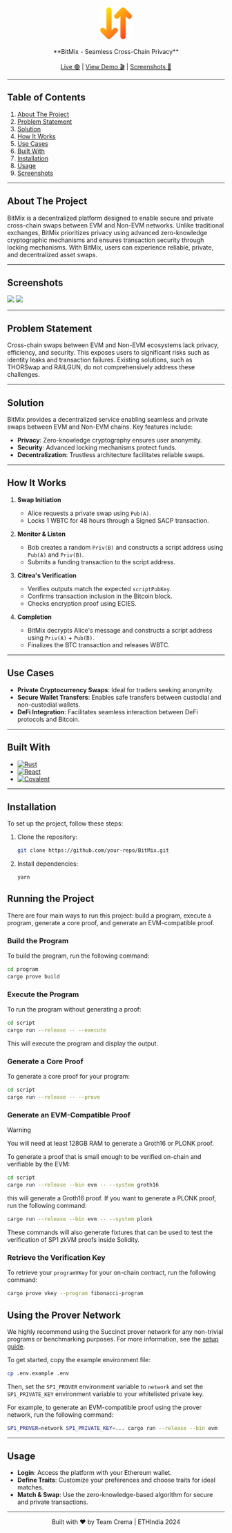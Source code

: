 <a name="BitMix"></a>

<!-- PROJECT LOGO -->
<br />
<div align="center">
  <a href="#">
    <img src=".github/images/logo.png" alt="Logo" height="80" style="border-radius: 16px;">
  </a>

  <p align="center">
    **BitMix - Seamless Cross-Chain Privacy**
    <br />
    <br />
    <a href="#">Live 🟢</a>
    |
    <a href="#">View Demo 🎬</a>
    |
    <a href="#screenshots">Screenshots 📸</a>
  </p>
</div>

---

## Table of Contents

1. [About The Project](#about-the-project)
2. [Problem Statement](#problem-statement)
3. [Solution](#solution)
4. [How It Works](#how-it-works)
5. [Use Cases](#use-cases)
6. [Built With](#built-with)
7. [Installation](#installation)
8. [Usage](#usage)
9. [Screenshots](#screenshots)

---

## About The Project

BitMix is a decentralized platform designed to enable secure and private cross-chain swaps between EVM and Non-EVM networks. Unlike traditional exchanges, BitMix prioritizes privacy using advanced zero-knowledge cryptographic mechanisms and ensures transaction security through locking mechanisms. With BitMix, users can experience reliable, private, and decentralized asset swaps.

---

## Screenshots

<p float="left">
  <img src=".github/images/ss-1.jpg" width="50%" />
  <img src=".github/images/ss-2.jpg" width="50%" /> 
</p>

---

## Problem Statement

Cross-chain swaps between EVM and Non-EVM ecosystems lack privacy, efficiency, and security. This exposes users to significant risks such as identity leaks and transaction failures. Existing solutions, such as THORSwap and RAILGUN, do not comprehensively address these challenges.

---

## Solution

BitMix provides a decentralized service enabling seamless and private swaps between EVM and Non-EVM chains. Key features include:

-   **Privacy**: Zero-knowledge cryptography ensures user anonymity.
-   **Security**: Advanced locking mechanisms protect funds.
-   **Decentralization**: Trustless architecture facilitates reliable swaps.

---

## How It Works

1. **Swap Initiation**

    - Alice requests a private swap using `Pub(A)`.
    - Locks 1 WBTC for 48 hours through a Signed SACP transaction.

2. **Monitor & Listen**

    - Bob creates a random `Priv(B)` and constructs a script address using `Pub(A)` and `Priv(B)`.
    - Submits a funding transaction to the script address.

3. **Citrea's Verification**

    - Verifies outputs match the expected `scriptPubKey`.
    - Confirms transaction inclusion in the Bitcoin block.
    - Checks encryption proof using ECIES.

4. **Completion**
    - BitMix decrypts Alice's message and constructs a script address using `Priv(A)` + `Pub(B)`.
    - Finalizes the BTC transaction and releases WBTC.

---

## Use Cases

-   **Private Cryptocurrency Swaps**: Ideal for traders seeking anonymity.
-   **Secure Wallet Transfers**: Enables safe transfers between custodial and non-custodial wallets.
-   **DeFi Integration**: Facilitates seamless interaction between DeFi protocols and Bitcoin.

---

## Built With

-   [![Rust][rust]][rust-url]
-   [![React][react.js]][react-url]
-   [![Covalent][covalent]][covalent-url]

---

## Installation

To set up the project, follow these steps:

1. Clone the repository:
    ```sh
    git clone https://github.com/your-repo/BitMix.git
    ```
2. Install dependencies:
    ```sh
    yarn
    ```

## Running the Project

There are four main ways to run this project: build a program, execute a program, generate a core proof, and
generate an EVM-compatible proof.

### Build the Program

To build the program, run the following command:

```sh
cd program
cargo prove build
```

### Execute the Program

To run the program without generating a proof:

```sh
cd script
cargo run --release -- --execute
```

This will execute the program and display the output.

### Generate a Core Proof

To generate a core proof for your program:

```sh
cd script
cargo run --release -- --prove
```

### Generate an EVM-Compatible Proof

> [!WARNING]
> You will need at least 128GB RAM to generate a Groth16 or PLONK proof.

To generate a proof that is small enough to be verified on-chain and verifiable by the EVM:

```sh
cd script
cargo run --release --bin evm -- --system groth16
```

this will generate a Groth16 proof. If you want to generate a PLONK proof, run the following command:

```sh
cargo run --release --bin evm -- --system plonk
```

These commands will also generate fixtures that can be used to test the verification of SP1 zkVM proofs
inside Solidity.

### Retrieve the Verification Key

To retrieve your `programVKey` for your on-chain contract, run the following command:

```sh
cargo prove vkey --program fibonacci-program
```

## Using the Prover Network

We highly recommend using the Succinct prover network for any non-trivial programs or benchmarking purposes. For more information, see the [setup guide](https://docs.succinct.xyz/generating-proofs/prover-network.html).

To get started, copy the example environment file:

```sh
cp .env.example .env
```

Then, set the `SP1_PROVER` environment variable to `network` and set the `SP1_PRIVATE_KEY`
environment variable to your whitelisted private key.

For example, to generate an EVM-compatible proof using the prover network, run the following
command:

```sh
SP1_PROVER=network SP1_PRIVATE_KEY=... cargo run --release --bin evm
```

---

## Usage

-   **Login**: Access the platform with your Ethereum wallet.
-   **Define Traits**: Customize your preferences and choose traits for ideal matches.
-   **Match & Swap**: Use the zero-knowledge-based algorithm for secure and private transactions.

---

<p align="center">
  Built with ❤️ by Team Crema | ETHIndia 2024
</p>

[rust]: https://img.shields.io/badge/Rust-orange?style=for-the-badge&logo=rust&logoColor=white
[rust-url]: https://www.rust-lang.org/
[react.js]: https://img.shields.io/badge/React-20232A?style=for-the-badge&logo=react&logoColor=61DAFB
[react-url]: https://reactjs.org/
[covalent]: https://img.shields.io/badge/-Covalent-blue
[covalent-url]: https://www.covalenthq.com/
